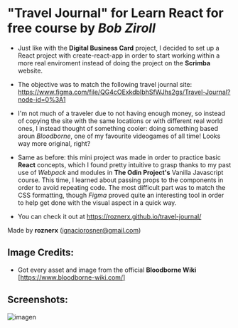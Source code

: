 # "Travel Journal" for Learn React for free course by *Bob Ziroll*

- Just like with the **Digital Business Card** project, I decided to set up a React project with create-react-app in order to start working within a more real enviroment instead of doing the project on the **Scrimba** website.

- The objective was to match the following travel journal site: https://www.figma.com/file/QG4cOExkdbIbhSfWJhs2gs/Travel-Journal?node-id=0%3A1

- I'm not much of a traveler due to not having enough money, so instead of copying the site with the same locations or with different
real world ones, I instead thought of something cooler: doing something based aroun *Bloodborne*, one of my favourite videogames of all
time! Looks way more original, right?

- Same as before: this mini project was made in order to practice basic **React** concepts, which I found pretty intuitive to grasp thanks to my past use of *Webpack* and modules in **The Odin Project's** Vanilla Javascript course. This time, I learned about passing props to the components in order to avoid repeating code. The most difficult part was to match the CSS formatting, though *Figma* proved quite an interesting tool in order to help get done with the visual aspect in a quick way.

- You can check it out at https://roznerx.github.io/travel-journal/

Made by **roznerx** (ignaciorosner@gmail.com)

## Image Credits:

- Got every asset and image from the official **Bloodborne Wiki** [https://www.bloodborne-wiki.com/]

## Screenshots:

![imagen](https://user-images.githubusercontent.com/81205827/167318077-b941ee02-6111-4e4e-8f83-bee445eea6c3.png)
